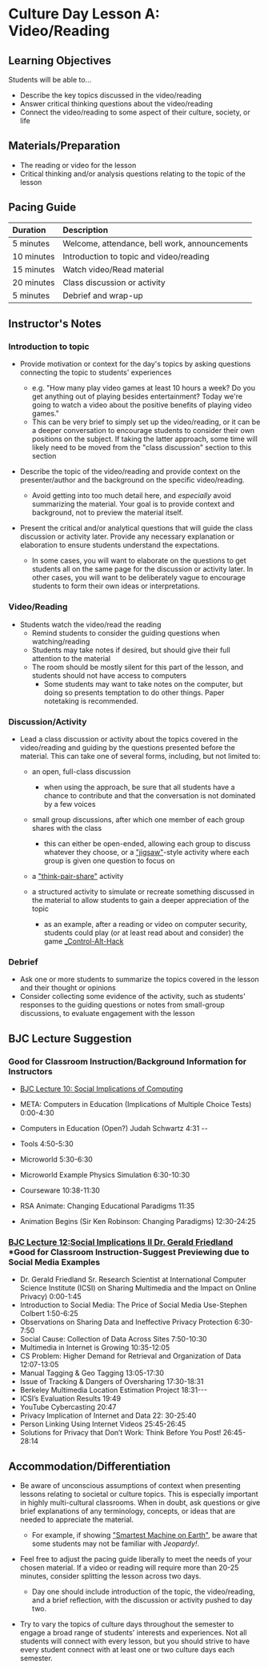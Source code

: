 # Culture Day Lesson A: Video/Reading

## Learning Objectives

Students will be able to...

* Describe the key topics discussed in the video/reading
* Answer critical thinking questions about the video/reading
* Connect the video/reading to some aspect of their culture, society, or life

## Materials/Preparation

* The reading or video for the lesson
* Critical thinking and/or analysis questions relating to the topic of the lesson

## Pacing Guide

| Duration | Description |
| :--- | :--- |
| 5 minutes | Welcome, attendance, bell work, announcements |
| 10 minutes | Introduction to topic and video/reading |
| 15 minutes | Watch video/Read material |
| 20 minutes | Class discussion or activity |
| 5 minutes | Debrief and wrap-up |

## Instructor's Notes

### Introduction to topic

* Provide motivation or context for the day's topics by asking questions connecting the topic to students' experiences

  * e.g. "How many play video games at least 10 hours a week?  Do you get anything out of playing besides entertainment?  Today we're going to watch a video about the positive benefits of playing video games."
  * This can be very brief to simply set up the video/reading, or it can be a deeper conversation to encourage students to consider their own positions on the subject.  If taking the latter approach, some time will likely need to be moved from the "class discussion" section to this section

* Describe the topic of the video/reading and provide context on the presenter/author and the background on the specific video/reading.

  * Avoid getting into too much detail here, and _especially_ avoid summarizing the material.  Your goal is to provide context and background, not to preview the material itself.

* Present the critical and/or analytical questions that will guide the class discussion or activity later.  Provide any necessary explanation or elaboration to ensure students understand the expectations.

  * In some cases, you will want to elaborate on the questions to get students all on the same page for the discussion or activity later.  In other cases, you will want to be deliberately vague to encourage students to form their own ideas or interpretations.  

### Video/Reading

* Students watch the video/read the reading
  * Remind students to consider the guiding questions when watching/reading
  * Students may take notes if desired, but should give their full attention to the material
  * The room should be mostly silent for this part of the lesson, and students should not have access to computers
    * Some students may want to take notes on the computer, but doing so presents temptation to do other things.  Paper notetaking is recommended.

### Discussion/Activity

* Lead a class discussion or activity about the topics covered in the video/reading and guiding by the questions presented before the material.  This can take one of several forms, including, but not limited to:

  * an open, full-class discussion

    * when using the approach, be sure that all students have a chance to contribute and that the conversation is not dominated by a few voices

  * small group discussions, after which one member of each group shares with the class

    * this can either be open-ended, allowing each group to discuss whatever they choose, or a ["jigsaw"](https://www.jigsaw.org/)-style activity where each group is given one question to focus on

  * a ["think-pair-share"](http://www.readingrockets.org/strategies/think-pair-share) activity

  * a structured activity to simulate or recreate something discussed in the material to allow students to gain a deeper appreciation of the topic

    * as an example, after a reading or video on computer security, students could play \(or at least read about and consider\) the game [\_Control-Alt-Hack](http://www.controlalthack.com/)

### Debrief

* Ask one or more students to summarize the topics covered in the lesson and their thought or opinions
* Consider collecting some evidence of the activity, such as students' responses to the guiding questions or notes from small-group discussions, to evaluate engagement with the lesson

## BJC Lecture Suggestion

### Good for Classroom Instruction/Background Information for Instructors

* [BJC Lecture 10: Social Implications of Computing](https://www.youtube.com/watch?v=Rng91dxdsuM)

* META: Computers in Education \(Implications of Multiple Choice Tests\) 0:00-4:30
* Computers in Education \(Open?\) Judah Schwartz 4:31 --
* Tools 4:50-5:30
* Microworld 5:30-6:30
* Microworld Example Physics Simulation 6:30-10:30
* Courseware 10:38-11:30
* RSA Animate: Changing Educational Paradigms 11:35
* Animation Begins \(Sir Ken Robinson: Changing Paradigms\) 12:30-24:25

### [BJC Lecture 12:Social Implications II Dr. Gerald Friedland](https://www.youtube.com/watch?v=RNN19b61oRg) \*Good for Classroom Instruction-Suggest Previewing due to Social Media Examples

* Dr. Gerald Friedland Sr. Research Scientist at International Computer Science Institute \(ICSI\) on Sharing Multimedia and the Impact on Online Privacy\) 0:00-1:45
* Introduction to Social Media: The Price of Social Media Use-Stephen Colbert 1:50-6:25
* Observations on Sharing Data and Ineffective Privacy Protection 6:30-7:50
* Social Cause: Collection of Data Across Sites 7:50-10:30
* Multimedia in Internet is Growing 10:35-12:05
* CS Problem: Higher Demand for Retrieval and Organization of Data 12:07-13:05
* Manual Tagging & Geo Tagging 13:05-17:30
* Issue of Tracking & Dangers of Oversharing 17:30-18:31
* Berkeley Multimedia Location Estimation Project 18:31---
* ICSI’s Evaluation Results 19:49
* YouTube Cybercasting 20:47
* Privacy Implication of Internet and Data 22: 30-25:40
* Person Linking Using Internet Videos 25:45-26:45
* Solutions for Privacy that Don’t Work: Think Before You Post! 26:45-28:14

## Accommodation/Differentiation

* Be aware of unconscious assumptions of context when presenting lessons relating to societal or culture topics.  This is especially important in highly multi-cultural classrooms.  When in doubt, ask questions or give brief explanations of any terminology, concepts, or ideas that are needed to appreciate the material.

  * For example, if showing ["Smartest Machine on Earth"](http://www.pbs.org/wgbh/nova/tech/smartest-machine-on-earth.html), be aware that some students may not be familiar with _Jeopardy!_.

* Feel free to adjust the pacing guide liberally to meet the needs of your chosen material. If a video or reading will require more than 20-25 minutes, consider splitting the lesson across two days.

  * Day one should include introduction of the topic, the video/reading, and a brief reflection, with the discussion or activity pushed to day two.

* Try to vary the topics of culture days throughout the semester to engage a broad range of students' interests and experiences.  Not all students will connect with every lesson, but you should strive to have every student connect with at least one or two culture days each semester.
